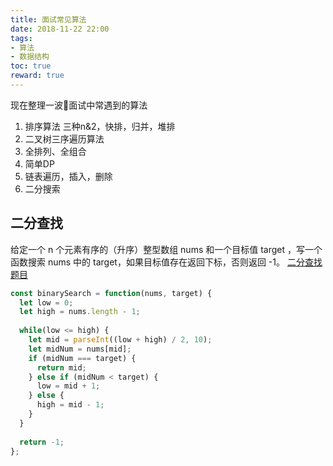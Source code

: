 ```yaml
---
title: 面试常见算法
date: 2018-11-22 22:00
tags:
- 算法
- 数据结构
toc: true
reward: true
---
```

现在整理一波面试中常遇到的算法

<!-- more -->

1. 排序算法   三种n&2，快排，归并，堆排
2. 二叉树三序遍历算法
3. 全排列、全组合
4. 简单DP
5. 链表遍历，插入，删除
6. 二分搜索

## 二分查找

给定一个 n 个元素有序的（升序）整型数组 nums 和一个目标值 target  ，写一个函数搜索 nums 中的 target，如果目标值存在返回下标，否则返回 -1。 [二分查找题目](https://leetcode-cn.com/problems/binary-search/description/)

```javascript
const binarySearch = function(nums, target) {
  let low = 0;
  let high = nums.length - 1;
  
  while(low <= high) {
    let mid = parseInt((low + high) / 2, 10);
    let midNum = nums[mid];
    if (midNum === target) {
      return mid;
    } else if (midNum < target) {
      low = mid + 1;
    } else {
      high = mid - 1;
    }
  }
  
  return -1;
};
```